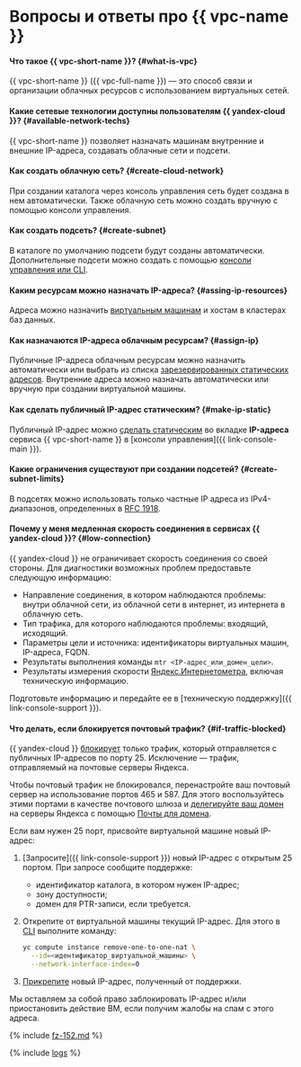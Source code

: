 # Вопросы и ответы про {{ vpc-name }}

#### Что такое {{ vpc-short-name }}? {#what-is-vpc}

{{ vpc-short-name }} ({{ vpc-full-name }}) — это способ связи и организации облачных ресурсов с использованием виртуальных сетей.

#### Какие сетевые технологии доступны пользователям {{ yandex-cloud }}? {#available-network-techs}

{{ vpc-short-name }} позволяет назначать машинам внутренние и внешние IP-адреса, создавать облачные сети и подсети.

#### Как создать облачную сеть? {#create-cloud-network}

При создании каталога через консоль управления сеть будет создана в нем автоматически. Также облачную сеть можно создать вручную с помощью консоли управления.

#### Как создать подсеть? {#create-subnet}

В каталоге по умолчанию подсети будут созданы автоматически. Дополнительные подсети можно создать с помощью [консоли управления или CLI](../operations/subnet-create.md).

#### Каким ресурсам можно назначать IP-адреса? {#assing-ip-resources}

Адреса можно назначить [виртуальным машинам](../../compute/concepts/vm.md) и хостам в кластерах баз данных.

#### Как назначаются IP-адреса облачным ресурсам? {#assign-ip}

Публичные IP-адреса облачным ресурсам можно назначить автоматически или выбрать из списка [зарезервированных статических адресов](../operations/set-static-ip.md). Внутренние адреса можно назначать автоматически или вручную при создании виртуальной машины.

#### Как сделать публичный IP-адрес статическим? {#make-ip-static}

Публичный IP-адрес можно [сделать статическим](../operations/set-static-ip.md) во вкладке **IP-адреса** сервиса {{ vpc-short-name }} в [консоли управления]({{ link-console-main }}).

#### Какие ограничения существуют при создании подсетей? {#create-subnet-limits}

В подсетях можно использовать только частные IP адреса из IPv4-диапазонов, определенных в [RFC 1918](https://tools.ietf.org/html/rfc1918).

#### Почему у меня медленная скорость соединения в сервисах {{ yandex-cloud }}? {#low-connection}

{{ yandex-cloud }} не ограничивает скорость соединения со своей стороны. Для диагностики возможных проблем предоставьте следующую информацию:
* Направление соединения, в котором наблюдаются проблемы: внутри облачной сети, из облачной сети в интернет, из интернета в облачную сеть.
* Тип трафика, для которого наблюдаются проблемы: входящий, исходящий.
* Параметры цели и источника: идентификаторы виртуальных машин, IP-адреса, FQDN.
* Результаты выполнения команды `mtr <IP-адрес_или_домен_цели>`.
* Результаты измерения скорости [Яндекс.Интернетометра](https://yandex.com/internet/), включая техническую информацию.

Подготовьте информацию и передайте ее в [техническую поддержку]({{ link-console-support }}).

#### Что делать, если блокируется почтовый трафик? {#if-traffic-blocked}

{{ yandex-cloud }} [блокирует](../concepts/limits.md#vpc-egress-traffic-filter) только трафик, который отправляется с публичных IP-адресов по порту 25. Исключение — трафик, отправляемый на почтовые серверы Яндекса. 

Чтобы почтовый трафик не блокировался, перенастройте ваш почтовый сервер на использование портов 465 и 587. Для этого воспользуйтесь этими портами в качестве почтового шлюза и [делегируйте ваш домен](https://yandex.ru/support/business/domains/delegate-domain.html) на серверы Яндекса с помощью [Почты для домена](https://habr.com/company/plesk/blog/304204/).


Если вам нужен 25 порт, присвойте виртуальной машине новый IP-адрес:

1. [Запросите]({{ link-console-support }}) новый IP-адрес с открытым 25 портом. При запросе сообщите поддержке:
   * идентификатор каталога, в котором нужен IP-адрес;
   * зону доступности;
   * домен для PTR-записи, если требуется.

1. Открепите от виртуальной машины текущий IP-адрес. Для этого в [CLI](../../cli/) выполните команду:

   ```bash
   yc compute instance remove-one-to-one-nat \
     --id=<идентификатор_виртуальной_машины> \
     --network-interface-index=0
   ```

1. [Прикрепите](../../compute/operations/vm-control/vm-attach-public-ip.md) новый IP-адрес, полученный от поддержки.

Мы оставляем за собой право заблокировать IP-адрес и/или приостановить действие ВМ, если получим жалобы на спам с этого адреса.



{% include [fz-152.md](../../_qa/fz-152.md) %}



{% include [logs](../../_qa/logs.md) %}
